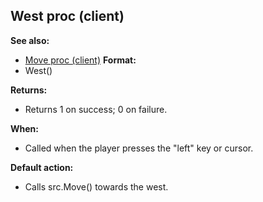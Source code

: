 ## West proc (client)
**See also:**
+   [Move proc (client)](/ref/client/proc/Move.md) <!-- -->
**Format:**
+   West()
<!-- -->
**Returns:**
+   Returns 1 on success; 0 on failure.
<!-- -->
**When:**
+   Called when the player presses the \"left\" key or cursor.
<!-- -->
**Default action:**
+   Calls src.Move() towards the west.